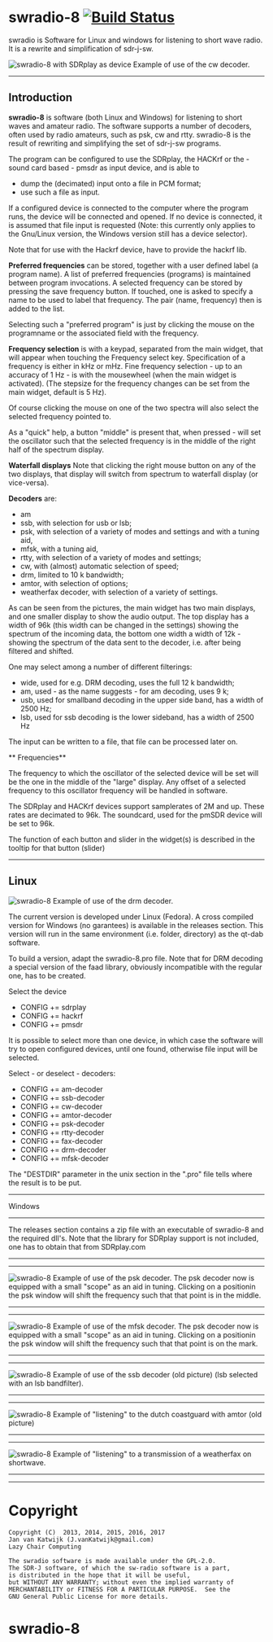 # swradio-8 [![Build Status](https://travis-ci.org/JvanKatwijk/swradio-8.svg?branch=master)](https://travis-ci.org/JvanKatwijk/swradio-8)

swradio is  Software for Linux and windows for listening to short wave radio.
It is a rewrite and simplification of sdr-j-sw.

![swradio-8 with SDRplay as device](/swradio-cw.png?raw=true)
Example of use of the cw decoder.

------------------------------------------------------------------
Introduction
------------------------------------------------------------------

**swradio-8** is software (both Linux and Windows) for
listening to short waves and amateur radio.
The software supports a number of decoders,
often used by radio amateurs, such as psk, cw and rtty.
swradio-8 is the result of rewriting and simplifying the set
of sdr-j-sw programs.

The program can be configured to use the SDRplay,
the HACKrf or the - sound card based - pmsdr as input device, and is able to
* dump the (decimated) input onto a file in PCM format;
* use such a file as input.

If a configured device is connected to the computer where the program runs,
the device will be connected and opened. If no device is connected,
it is assumed that file input is requested (Note: this currently
only applies to the Gnu/Linux version, the Windows version still
has a device selector).

Note that for use with the Hackrf device,
have to provide the hackrf lib.

**Preferred frequencies**
can be stored, together with a user defined label (a program name).
A list of preferred frequencies (programs) is
maintained between program invocations.
A selected frequency can be stored by pressing the save frequency button.
If touched, one is asked to specify a name to be used to label that frequency.
The pair (name, frequency) then is added to the list.

Selecting such a "preferred program" is just by clicking the mouse on 
the programname or the associated field with the frequency.

**Frequency selection**
is with a keypad, separated from the main widget,
that will appear when touching the Frequency select key.
Specification  of a frequency is either in kHz or mHz.
Fine frequency selection - up to an accuracy of 1 Hz - is with the
mousewheel (when the main widget is activated).
(The stepsize for the frequency changes can be set from the main widget, default is 5 Hz).

Of course clicking the mouse on one of the two spectra will also select the
selected frequency pointed to.

As a "quick" help, a button "middle" is present that, when pressed - will set the oscillator such
that the selected frequency is in the middle of the right half of the spectrum display.

**Waterfall displays**
Note that clicking the right mouse button on any of the two displays, that display will switch from spectrum
to waterfall display (or vice-versa).

**Decoders** are:
* am
* ssb, with selection for usb or lsb;
* psk, with selection of a variety of modes and settings and with a tuning aid,
* mfsk, with a tuning aid,
* rtty, with selection of a variety of modes and settings;
* cw, with (almost) automatic selection of speed;
* drm, limited to 10 k bandwidth;
* amtor, with selection of options;
* weatherfax decoder, with selection of a variety of settings.

As can be seen from the pictures, the main widget has two main displays,
and one smaller display to show the audio output.
The top display has a width of 96k (this width can be changed in the settings)
showing the spectrum of the incoming data,
the bottom one width a width of 12k -
showing the spectrum of the data sent to the decoder, i.e. after being
filtered and shifted.

One may select among a number of different filterings:
* wide, used for e.g. DRM decoding, uses the full 12 k bandwidth;
* am, used - as the name suggests - for am decoding, uses 9 k;
* usb, used for smallband decoding in the upper side band, has a width of 2500 Hz;
* lsb, used for ssb decoding is the lower sideband, has a width of 2500 Hz

The input can be written to a file, that file can be processed later on.

** Frequencies**

The frequency to which the oscillator of the selected device will be set will be
the one in the middle of the "large" display. Any offset of a selected
frequency to this oscillator frequency will be handled in software.

The SDRplay and HACKrf devices support samplerates of 2M and up.
These rates are decimated to 96k. The soundcard, used for the pmSDR
device will be set to 96k.

The function of each button and slider in the widget(s) is described in the
tooltip for that button (slider)

------------------------------------------------------------------
Linux
------------------------------------------------------------------
![swradio-8](/swradio-drm.png?raw=true)
Example of use of the drm decoder.

The current version is developed under Linux (Fedora). A cross compiled version
for Windows (no garantees) is available in the releases section.
This version will
run in the same environment (i.e. folder, directory) as the qt-dab software.

To build a version, adapt the swradio-8.pro file.
Note that for DRM decoding a special version of the faad library,
obviously incompatible with the regular one, has to be created.

Select the device

* CONFIG	+= sdrplay
* CONFIG	+= hackrf
* CONFIG	+= pmsdr

It is possible to select more than one device, in which case the
software will try to open configured devices, until one found, otherwise
file input will be selected.

Select - or deselect - decoders:
* CONFIG          += am-decoder
* CONFIG          += ssb-decoder
* CONFIG          += cw-decoder
* CONFIG          += amtor-decoder
* CONFIG          += psk-decoder
* CONFIG          += rtty-decoder
* CONFIG          += fax-decoder
* CONFIG          += drm-decoder
* CONFIG          += mfsk-decoder

The "DESTDIR" parameter in the unix section in the ".pro" file tells where the result is to be put.

-------------------------------------------------------------------------

Windows

-------------------------------------------------------------------------

The releases section contains a zip file with an executable of swradio-8 
and the required dll's. Note that the library for SDRplay support is not
included, one has to obtain that from SDRplay.com

-------------------------------------------------------------------------
--------------------------------------------------------------------------

![swradio-8](/swradio-psk.png?raw=true)
Example of use of the psk decoder. The psk decoder now is equipped with
a small "scope" as an aid in tuning. Clicking on a positionin the
psk window will shift the frequency such that that point is in the middle.

--------------------------------------------------------------------------
--------------------------------------------------------------------------

![swradio-8](/swradio-mfsk.png?raw=true)
Example of use of the mfsk decoder. The psk decoder now is equipped with
a small "scope" as an aid in tuning. Clicking on a positionin the
psk window will shift the frequency such that that point is on the mark.

--------------------------------------------------------------------------
--------------------------------------------------------------------------

![swradio-8](/Screenshot-swradio-4.png?raw=true)
Example of use of the ssb decoder (old picture) (lsb selected with an lsb bandfilter).

--------------------------------------------------------------------------
--------------------------------------------------------------------------

![swradio-8](/screenshot-amtor.png?raw=true)
Example of "listening" to the dutch coastguard with amtor (old picture)

--------------------------------------------------------------------------
----------------------------------------------------------------------

![swradio-8](/swradio-fax.png?raw=true)
Example of "listening" to a transmission of a weatherfax on shortwave.

--------------------------------------------------------------------------
--------------------------------------------------------------------------

# Copyright


	Copyright (C)  2013, 2014, 2015, 2016, 2017
	Jan van Katwijk (J.vanKatwijk@gmail.com)
	Lazy Chair Computing

	The swradio software is made available under the GPL-2.0.
	The SDR-J software, of which the sw-radio software is a part, 
	is distributed in the hope that it will be useful,
	but WITHOUT ANY WARRANTY; without even the implied warranty of
	MERCHANTABILITY or FITNESS FOR A PARTICULAR PURPOSE.  See the
	GNU General Public License for more details.

# swradio-8
